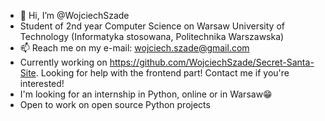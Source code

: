 - 👋 Hi, I’m @WojciechSzade
- Student of 2nd year Computer Science on Warsaw University of Technology (Informatyka stosowana, Politechnika Warszawska)
- 📫 Reach me on my e-mail: wojciech.szade@gmail.com  
- Currently working on https://github.com/WojciechSzade/Secret-Santa-Site. Looking for help with the frontend part! Contact me if you're interested!
- I'm looking for an internship in Python, online or in Warsaw😁
- Open to work on open source Python projects  
